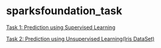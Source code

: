 # sparksfoundation_task

[Task 1: Prediction using Supervised Learning](https://github.com/BrindaTemkar/sparksfoundation_task/blob/main/Marks%20Prediction.ipynb)

[Task 2: Prediction using Unsupervised Learning(Iris DataSet)](https://github.com/BrindaTemkar/sparksfoundation_task/blob/main/Iris%20DataSet%20.ipynb)
